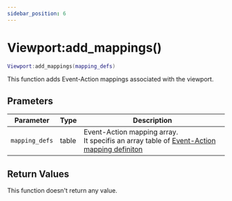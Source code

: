 ```yaml
---
sidebar_position: 6
---
```


# Viewport:add_mappings()
```lua
Viewport:add_mappings(mapping_defs)
```
This function adds Event-Action mappings associated with the viewport.


## Prameters
|Parameter|Type|Description|
|-|-|-|
|`mapping_defs`|table|Event-Action mapping array.<br/>It specifis an array table of [Event-Action mapping definiton](/libs/mapper/mapper_set_primary_mappings#event-action-mapping-definition)

## Return Values
This function doesn't return any value.
